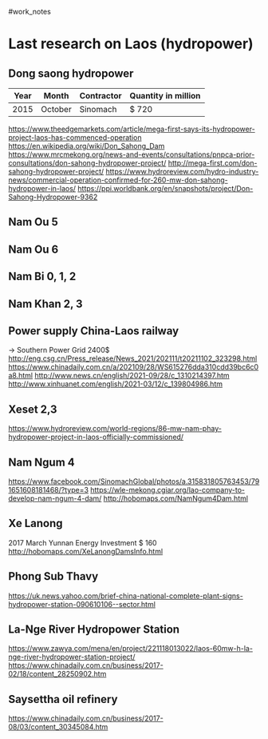#work_notes 
# Last research on Laos (hydropower)
## Dong saong hydropower 
| Year | Month | Contractor | Quantity in million |
| ---- | ----- | ---------- | ------------------- |
| 2015| October  | Sinomach  | $ 720|
https://www.theedgemarkets.com/article/mega-first-says-its-hydropower-project-laos-has-commenced-operation
https://en.wikipedia.org/wiki/Don_Sahong_Dam
https://www.mrcmekong.org/news-and-events/consultations/pnpca-prior-consultations/don-sahong-hydropower-project/
http://mega-first.com/don-sahong-hydropower-project/
https://www.hydroreview.com/hydro-industry-news/commercial-operation-confirmed-for-260-mw-don-sahong-hydropower-in-laos/
https://ppi.worldbank.org/en/snapshots/project/Don-Sahong-Hydropower-9362

## Nam Ou 5 

## Nam Ou 6 

## Nam Bi 0, 1, 2 

## Nam Khan 2, 3

## Power supply China-Laos railway 
-> Southern Power Grid 2400$
http://eng.csg.cn/Press_release/News_2021/202111/t20211102_323298.html
https://www.chinadaily.com.cn/a/202109/28/WS615276dda310cdd39bc6c0a8.html
http://www.news.cn/english/2021-09/28/c_1310214397.htm
http://www.xinhuanet.com/english/2021-03/12/c_139804986.htm

## Xeset 2,3 
https://www.hydroreview.com/world-regions/86-mw-nam-phay-hydropower-project-in-laos-officially-commissioned/

## Nam Ngum 4 
https://www.facebook.com/SinomachGlobal/photos/a.315831805763453/791651608181468/?type=3
https://wle-mekong.cgiar.org/lao-company-to-develop-nam-ngum-4-dam/
http://hobomaps.com/NamNgum4Dam.html

## Xe Lanong 
2017 March Yunnan Energy Investment $ 160
http://hobomaps.com/XeLanongDamsInfo.html

## Phong Sub Thavy 
https://uk.news.yahoo.com/brief-china-national-complete-plant-signs-hydropower-station-090610106--sector.html

## La-Nge River Hydropower Station
https://www.zawya.com/mena/en/project/221118013022/laos-60mw-h-la-nge-river-hydropower-station-project/
https://www.chinadaily.com.cn/business/2017-02/18/content_28250902.htm

## Saysettha oil refinery 
https://www.chinadaily.com.cn/business/2017-08/03/content_30345084.htm
